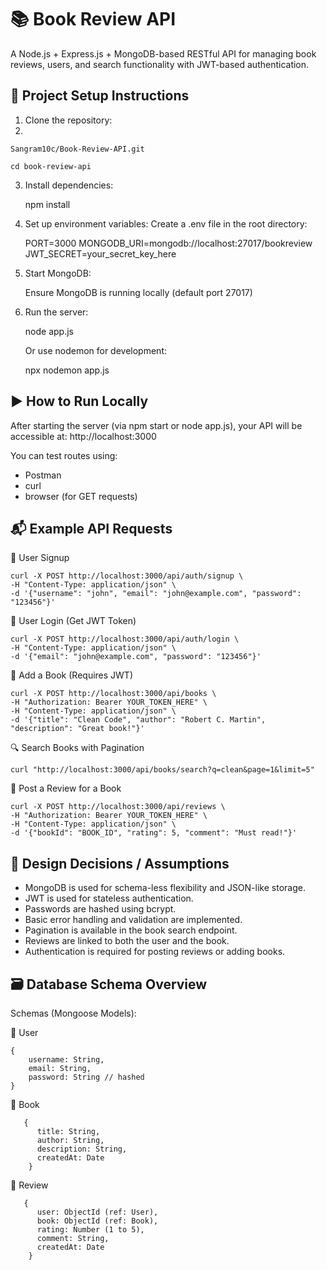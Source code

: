 # 📚 Book Review API

A Node.js + Express.js + MongoDB-based RESTful API for managing book reviews, users, and search functionality with JWT-based authentication.


## 🚀 Project Setup Instructions



1. Clone the repository:
2. 

    Sangram10c/Book-Review-API.git
   
    cd book-review-api


3. Install dependencies:

    npm install


4. Set up environment variables:
     Create a .env file in the root directory:

     PORT=3000
     MONGODB_URI=mongodb://localhost:27017/bookreview
     JWT_SECRET=your_secret_key_here

5. Start MongoDB:
   
     Ensure MongoDB is running locally (default port 27017)

6. Run the server:

    node app.js

   Or use nodemon for development:

    npx nodemon app.js


## ▶️ How to Run Locally

  After starting the server (via npm start or node app.js), your API will be accessible at:
  http://localhost:3000


You can test routes using:

* Postman
* curl
* browser (for GET requests)




## 📬 Example API Requests

🔐 User Signup


    curl -X POST http://localhost:3000/api/auth/signup \
    -H "Content-Type: application/json" \
    -d '{"username": "john", "email": "john@example.com", "password": "123456"}'



🔐 User Login (Get JWT Token)


    curl -X POST http://localhost:3000/api/auth/login \
    -H "Content-Type: application/json" \
    -d '{"email": "john@example.com", "password": "123456"}'



📘 Add a Book (Requires JWT)

    curl -X POST http://localhost:3000/api/books \
    -H "Authorization: Bearer YOUR_TOKEN_HERE" \
    -H "Content-Type: application/json" \
    -d '{"title": "Clean Code", "author": "Robert C. Martin", "description": "Great book!"}'




🔍 Search Books with Pagination


    curl "http://localhost:3000/api/books/search?q=clean&page=1&limit=5"




📝 Post a Review for a Book


    curl -X POST http://localhost:3000/api/reviews \
    -H "Authorization: Bearer YOUR_TOKEN_HERE" \
    -H "Content-Type: application/json" \
    -d '{"bookId": "BOOK_ID", "rating": 5, "comment": "Must read!"}'





## 🧠 Design Decisions / Assumptions

* MongoDB is used for schema-less flexibility and JSON-like storage.
* JWT is used for stateless authentication.
* Passwords are hashed using bcrypt.
* Basic error handling and validation are implemented.
* Pagination is available in the book search endpoint.
* Reviews are linked to both the user and the book.
* Authentication is required for posting reviews or adding books.




## 🗃️ Database Schema Overview

Schemas (Mongoose Models):

🔹 User
    
    {
        username: String,
        email: String,
        password: String // hashed
    }


🔹 Book

       {
          title: String,
          author: String,
          description: String,
          createdAt: Date
        }


🔹 Review

       {
          user: ObjectId (ref: User),
          book: ObjectId (ref: Book),
          rating: Number (1 to 5),
          comment: String,
          createdAt: Date
        }


